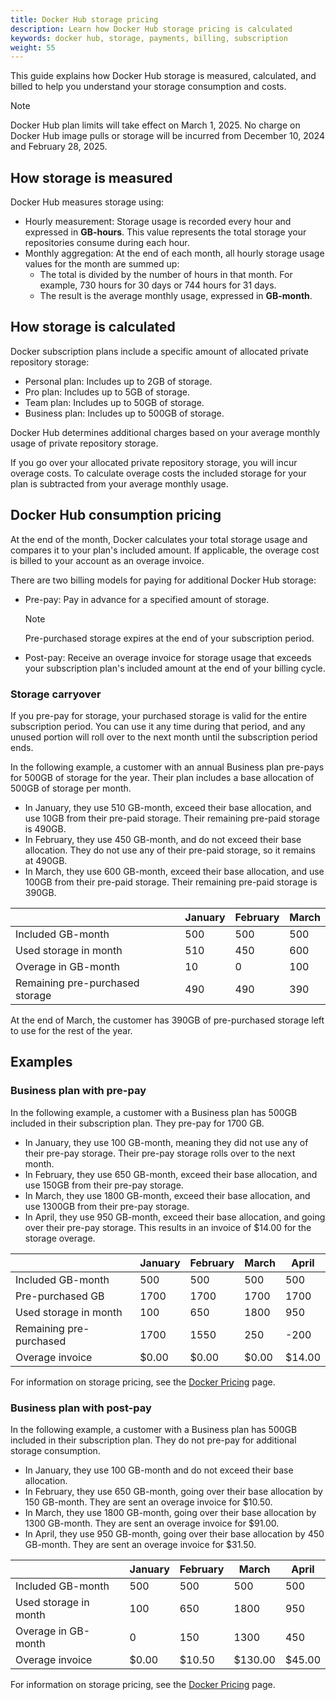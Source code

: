```yaml
---
title: Docker Hub storage pricing
description: Learn how Docker Hub storage pricing is calculated
keywords: docker hub, storage, payments, billing, subscription
weight: 55
---
```


This guide explains how Docker Hub storage is measured, calculated, and billed
to help you understand your storage consumption and costs.

> [!NOTE]
>
> Docker Hub plan limits will take effect on March 1, 2025. No charge on Docker Hub image pulls
or storage will be incurred from December 10, 2024 and February 28, 2025.

## How storage is measured

Docker Hub measures storage using:
- Hourly measurement: Storage usage is recorded every hour and expressed in **GB-hours**. This value represents the total storage your repositories consume during each hour.
- Monthly aggregation: At the end of each month, all hourly storage usage values for the month are summed up:
    - The total is divided by the number of hours in that month. For example, 730 hours for 30 days or 744 hours for 31 days.
    - The result is the average monthly usage, expressed in **GB-month**.

## How storage is calculated

Docker subscription plans include a specific amount of allocated
private repository storage:

- Personal plan: Includes up to 2GB of storage.
- Pro plan: Includes up to 5GB of storage.
- Team plan: Includes up to 50GB of storage.
- Business plan: Includes up to 500GB of storage.

Docker Hub determines additional charges based on your average monthly usage of private repository storage.

If you go over your allocated private repository storage, you will incur overage
costs. To calculate overage costs the included storage for your plan is subtracted from your average monthly
usage.

## Docker Hub consumption pricing

At the end of the month, Docker calculates your total storage usage
and compares it to your plan's included amount. If applicable, the overage cost
is billed to your account as an overage invoice.

There are two billing models for paying for additional Docker Hub storage:

- Pre-pay: Pay in advance for a specified amount of storage.

    > [!NOTE]
    >
    > Pre-purchased storage expires at the end of your subscription period.

- Post-pay: Receive an overage invoice for storage usage that exceeds your subscription plan's included amount
at the end of your billing cycle.

### Storage carryover

If you pre-pay for storage, your purchased storage is valid for the entire subscription period. You can use it any time during that period, and any unused portion will roll over to the next month until the subscription period ends.

In the following example, a customer with an annual Business plan pre-pays for 500GB of storage for the year. Their plan includes a base allocation of 500GB of storage per month.
- In January, they use 510 GB-month, exceed their base allocation, and use 10GB from their pre-paid storage. Their remaining pre-paid
storage is 490GB.
- In February, they use 450 GB-month, and do not exceed their base allocation. They do not use any of their pre-paid storage, so it remains at 490GB.
- In March, they use 600 GB-month, exceed their base allocation, and use 100GB from their pre-paid storage. Their remaining pre-paid storage is 390GB.

|                                 | January  | February | March   |
|---------------------------------|----------|----------|---------|
| Included GB-month	              | 500	     | 500      | 500     |
| Used storage in month	          | 510	     | 450	    | 600     |
| Overage in GB-month	          | 10	     | 0	    | 100     |
| Remaining pre-purchased storage |	490	     | 490	    | 390     |

At the end of March, the customer has 390GB of pre-purchased storage left to use for the rest of the year.

## Examples

### Business plan with pre-pay

In the following example, a customer with a Business plan has 500GB included in their subscription plan. They pre-pay
for 1700 GB.
- In January, they use 100 GB-month, meaning they did not use any of their pre-pay storage. Their pre-pay storage rolls over to the next month.
- In February, they use 650 GB-month, exceed their base allocation, and use 150GB from their pre-pay storage.
- In March, they use 1800 GB-month, exceed their base allocation, and use 1300GB from their pre-pay storage.
- In April, they use 950 GB-month, exceed their base allocation, and going over their pre-pay storage. This results in an invoice of $14.00 for the storage overage.

|                          | January | February | March | April  |
|--------------------------|---------|----------|-------|--------|
| Included GB-month        | 500     | 500      | 500   | 500    |
| Pre-purchased GB         | 1700    | 1700     | 1700  | 1700   |
| Used storage in month    | 100     | 650      | 1800  | 950    |
| Remaining pre-purchased  | 1700    | 1550     | 250   | -200   |
| Overage invoice          | $0.00   | $0.00    | $0.00 | $14.00 |

For information on storage pricing, see the [Docker Pricing](https://www.docker.com/pricing/) page.

### Business plan with post-pay

In the following example, a customer with a Business plan has 500GB included in their subscription plan. They do
not pre-pay for additional storage consumption.
- In January, they use 100 GB-month and do not exceed their base allocation.
- In February, they use 650 GB-month, going over their base allocation by 150 GB-month. They are sent
an overage invoice for $10.50.
- In March, they use 1800 GB-month, going over their base allocation by 1300 GB-month. They are sent
an overage invoice for $91.00.
- In April, they use 950 GB-month, going over their base allocation by 450 GB-month. They are sent an
overage invoice for $31.50.

|                                   | January | February | March   | April  |
|-----------------------------------|---------|----------|---------|--------|
| Included GB-month                 | 500     | 500      | 500     | 500    |
| Used storage in month             | 100     | 650      | 1800    | 950    |
| Overage in GB-month               | 0       | 150      | 1300    | 450    |
| Overage invoice                   | $0.00   | $10.50   | $130.00 | $45.00 |

For information on storage pricing, see the [Docker Pricing](https://www.docker.com/pricing/) page.